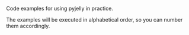 Code examples for using pyjelly in practice.

The examples will be executed in alphabetical order, so you can number them accordingly.
